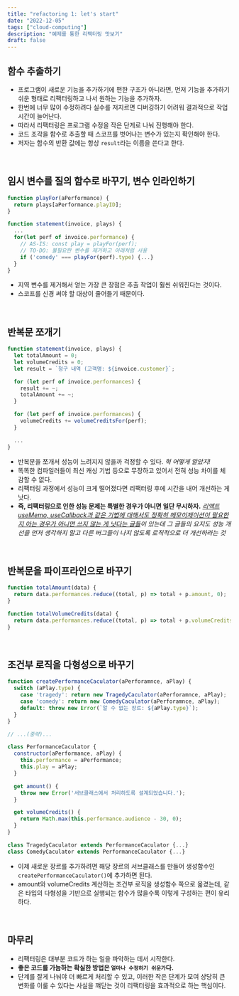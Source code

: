 ```yaml
---
title: "refactoring 1: let's start"
date: "2022-12-05"
tags: ["cloud-computing"]
description: "예제를 통한 리팩터링 맛보기"
draft: false
---
```


## 함수 추출하기

- 프로그램이 새로운 기능을 추가하기에 편한 구조가 아니라면, 먼저 기능을 추가하기 쉬운 형태로 리팩터링하고 나서 원하는 기능을 추가하자.
- 한번에 너무 많이 수정하려다 실수를 저지르면 디버깅하기 어려워 결과적으로 작업 시간이 늘어난다.
- 따라서 리팩터링은 프로그램 수정을 작은 단게로 나눠 진행해야 한다.
- 코드 조각을 함수로 추출할 때 스코프를 벗어나는 변수가 있는지 확인해야 한다.
- 저자는 함수의 반환 값에는 항상 `result`라는 이름을 쓴다고 한다.

<br />

## 임시 변수를 질의 함수로 바꾸기, 변수 인라인하기

```js
function playFor(aPerformance) {
  return plays[aPerformance.playID];
}

function statement(invoice, plays) {
  ...
  for(let perf of invoice.performance) {
    // AS-IS: const play = playFor(perf);
    // TO-DO: 불필요한 변수를 제거하고 아래처럼 사용
    if ('comedy' === playFor(perf).type) {...}
  }
}

```

- 지역 변수를 제거해서 얻는 가장 큰 장점은 추출 작업이 훨씬 쉬워진다는 것이다.
- 스코프를 신경 써야 할 대상이 줄어들기 때문이다.

<br />

## 반복문 쪼개기

```js
function statement(invoice, plays) {
  let totalAmount = 0;
  let volumeCredits = 0;
  let result = `청구 내역 (고객명: ${invoice.customer}`;

  for (let perf of invoice.performances) {
    result += ~;
    totalAmount += ~;
  }

  for (let perf of invoice.performances) {
    volumeCredits += volumeCreditsFor(perf);
  }

  ...
}
```

- 반복문을 쪼개서 성능이 느려지지 않을까 걱정할 수 있다. _헉 어떻게 알았지!_
- 똑똑한 컴파일러들이 최신 캐싱 기법 등으로 무장하고 있어서 전혀 성능 차이를 체감할 수 없다.
- 리팩터링 과정에서 성능이 크게 떨어졌다면 리팩터링 후에 시간을 내어 개선하는 게 낫다.
- **즉, 리팩터링으로 인한 성능 문제는 특별한 경우가 아니면 일단 무시하자.**
  _[리액트 useMemo, useCallback과 같은 기법에 대해서도 정확히 메모이제이션이 필요한지 아는 경우가 아니면 쓰지 않는 게 낫다는 글들](https://www.developerway.com/posts/how-to-use-memo-use-callback)이 있는데 그 글들의 요지도 성능 개선을 먼저 생각하지 말고 다른 버그들이 나지 않도록 로직적으로 더 개선하라는 것_

<br />

## 반복문을 파이프라인으로 바꾸기

```js
function totalAmount(data) {
  return data.performances.reduce((total, p) => total + p.amount, 0);
}

function totalVolumeCredits(data) {
  return data.performances.reduce((total, p) => total + p.volumeCredits, 0);
}
```

<br />

## 조건부 로직을 다형성으로 바꾸기

```js
function createPerformanceCaculator(aPerforamnce, aPlay) {
  switch (aPlay.type) {
    case 'tragedy': return new TragedyCaculator(aPerforamnce, aPlay);
    case 'comedy': return new ComedyCaculator(aPerforamnce, aPlay);
    default: throw new Error(`알 수 없는 장르: ${aPlay.type}`);
  }
}

// ...(중략)...

class PerformanceCaculator {
  constructor(aPerformance, aPlay) {
    this.performance = aPerformance;
    this.play = aPlay;
  }

  get amount() {
    throw new Error('서브클래스에서 처리하도록 설계되었습니다.');
  }

  get volumeCredits() {
    return Math.max(this.performance.audience - 30, 0);
  }
}

class TragedyCaculator extends PerformanceCaculator {...}
class ComedyCaculator extends PerformanceCaculator {...}
```

- 이제 새로운 장르를 추가하려면 해당 장르의 서브클래스를 만들어 생성함수인 `createPerformanceCaculator()`에 추가하면 된다.
- amount와 volumeCredits 계산하는 조건부 로직을 생성함수 쪽으로 옮겼는데, 같은 타입의 다형성을 기반으로 실행되는 함수가 많을수록 이렇게 구성하는 편이 유리하다.

<br />

## 마무리

- 리팩터링은 대부분 코드가 하는 일을 파악하는 데서 시작한다.
- **좋은 코드를 가늠하는 확실한 방법은 `얼마나 수정하기 쉬운가`다.**
- 단계를 잘게 나눠야 더 빠르게 처리할 수 있고, 이러한 작은 단계가 모여 상당히 큰 변화를 이룰 수 있다는 사실을 꺠닫는 것이 리팩터링을 효과적으로 하는 핵심이다.
